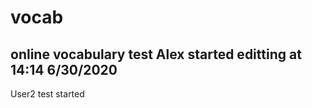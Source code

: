 # vocab
online vocabulary test
Alex started editting at 14:14 6/30/2020
-----------------------------------------------
User2 test started